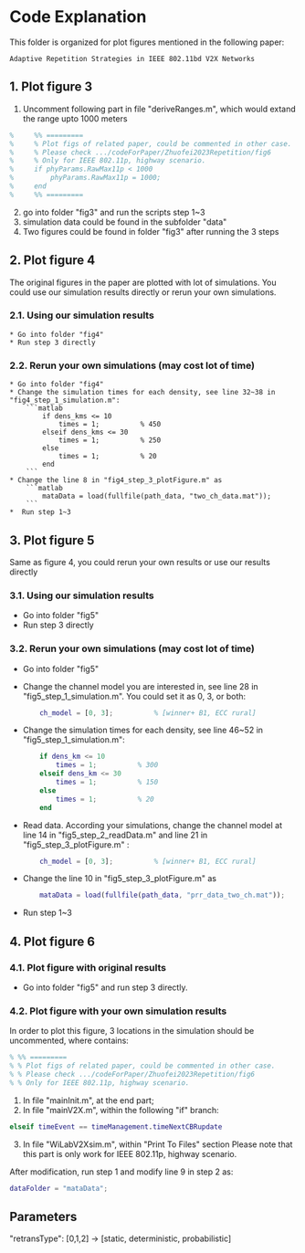 # Code Explanation
This folder is organized for plot figures mentioned in the following paper:

    Adaptive Repetition Strategies in IEEE 802.11bd V2X Networks

## 1. Plot figure 3
1. Uncomment following part in file "deriveRanges.m", which would extand the range upto 1000 meters
```matlab
%     %% =========
%     % Plot figs of related paper, could be commented in other case.
%     % Please check .../codeForPaper/Zhuofei2023Repetition/fig6
%     % Only for IEEE 802.11p, highway scenario. 
%     if phyParams.RawMax11p < 1000
%         phyParams.RawMax11p = 1000;
%     end
%     %% =========
```
2. go into folder "fig3" and run the scripts step 1~3
3. simulation data could be found in the subfolder "data"
4. Two figures could be found in folder "fig3" after running the 3 steps

## 2. Plot figure 4
The original figures in the paper are plotted with lot of simulations. You could use our simulation results directly or rerun your own simulations.
### 2.1. Using our simulation results
    * Go into folder "fig4"
    * Run step 3 directly

### 2.2. Rerun your own simulations (**may cost lot of time**)
    * Go into folder "fig4"
    * Change the simulation times for each density, see line 32~38 in "fig4_step_1_simulation.m":
        ```matlab
            if dens_kms <= 10
                times = 1;          % 450
            elseif dens_kms <= 30
                times = 1;          % 250
            else
                times = 1;          % 20
            end
        ```
    * Change the line 8 in "fig4_step_3_plotFigure.m" as
        ```matlab
            mataData = load(fullfile(path_data, "two_ch_data.mat"));
        ```
    *  Run step 1~3

## 3. Plot figure 5
Same as figure 4, you could rerun your own results or use our results directly

### 3.1. Using our simulation results
* Go into folder "fig5"
* Run step 3 directly

### 3.2. Rerun your own simulations (**may cost lot of time**)
* Go into folder "fig5"
* Change the channel model you are interested in, see line 28 in "fig5_step_1_simulation.m". You could set it as 0, 3, or both:

    ```matlab
        ch_model = [0, 3];          % [winner+ B1, ECC rural]
    ```
* Change the simulation times for each density, see line 46~52 in "fig5_step_1_simulation.m":
    ```matlab
        if dens_km <= 10
            times = 1;          % 300
        elseif dens_km <= 30
            times = 1;          % 150
        else
            times = 1;          % 20
        end
    ```
* Read data. According your simulations, change the channel model at line 14 in "fig5_step_2_readData.m" and line 21 in "fig5_step_3_plotFigure.m" :
    ```matlab
        ch_model = [0, 3];          % [winner+ B1, ECC rural]
    ```
* Change the line 10 in "fig5_step_3_plotFigure.m" as
    ```matlab
        mataData = load(fullfile(path_data, "prr_data_two_ch.mat"));
    ```
*  Run step 1~3

## 4. Plot figure 6
### 4.1. Plot figure with original results
* Go into folder "fig5" and run step 3 directly.

### 4.2. Plot figure with your own simulation results
In order to plot this figure, 3 locations in the simulation should be uncommented, where contains:
```matlab
% %% =========
% % Plot figs of related paper, could be commented in other case.
% % Please check .../codeForPaper/Zhuofei2023Repetition/fig6
% % Only for IEEE 802.11p, highway scenario. 
```
1. In file "mainInit.m", at the end part;
2. In file "mainV2X.m", within the following "if" branch:
```matlab
elseif timeEvent == timeManagement.timeNextCBRupdate
```
3. In file "WiLabV2Xsim.m", within "Print To Files" section
Please note that this part is only work for IEEE 802.11p, highway scenario. 

After modification, run step 1 and modify line 9 in step 2 as:
```matlab
dataFolder = "mataData";
```

## Parameters
"retransType": [0,1,2] -> [static, deterministic, probabilistic]
